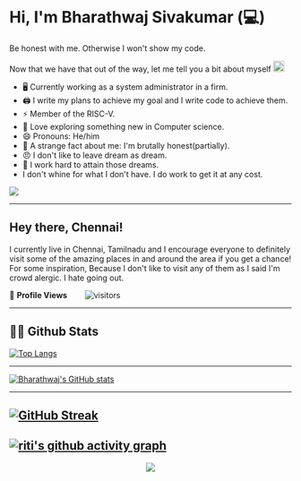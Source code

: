 # Hi, I'm Bharathwaj Sivakumar (:computer:)

<!-- [![Medium Badge](https://img.shields.io/badge/Medium-12100E?style=flat-square&logo=Medium&logoColor=white)](https://medium.com/@sachinmalhotra) -->

Be honest with me. Otherwise I won't show my code.

<!-- markdownlint-disable MD033 -->
<!-- <a href="https://app.daily.dev/edorado93"><img src="https://github.com/edorado93/edorado93/blob/main/devcard.svg" width="200" align="right" alt="Sachin Malhotra's Dev Card"/></a> -->
<!-- markdownlint-enable MD033 -->

Now that we have that out of the way, let me tell you a bit about myself <img src="https://emojis.slackmojis.com/emojis/images/1520808873/3643/cool-doge.gif?1520808873" width="20" />

* 🖥️ Currently working as a system administrator in a firm.
* 🖨️ I write my plans to achieve my goal and I write code to achieve them.
* ⚡ Member of the RISC-V.
* 🧐 Love exploring something new in Computer science.
* 😄 Pronouns: He/him
* 🤯 A strange fact about me: I'm brutally honest(partially).
* 😠 I don't like to leave dream as dream.
* 💪 I work hard to attain those dreams.
* I don't whine for what I don't have. I do work to get it at any cost.
<p align="left">
  <img src="https://quotes-github-readme.vercel.app/api?type=horizontal&theme=light)](https://github.com/piyushsuthar/github-readme-quotes" />
</p>
  
 ---
## Hey there, Chennai!

I currently live in Chennai, Tamilnadu and I encourage everyone to definitely visit some of the amazing places in and around the area if you get a chance! For some inspiration, Because I don't like to visit any of them as I said I'm crowd alergic. I hate going out.


<!--  PROFILES VIEWS -->
🌱 **Profile Views**&nbsp;&nbsp;&nbsp;&nbsp;&nbsp;&nbsp;&nbsp;
![visitors](https://profile-counter.glitch.me/bharathwajist/count.svg?align=center)

---
## 👨‍💻 Github Stats<!-- STATISTICS ABOUT PROFILE -->

<!--  TOP LANGUAGES STATISTICS -->
 [![Top Langs](https://github-readme-stats.vercel.app/api/top-langs/?username=bharathwajist&theme=dracula&layout=compact&align=right&width=40%)](https://github.com/anuraghazra/github-readme-stats)
 
 ---
<a href="https://github.com/bharathwajist/bharathwajist">
<img align="center" src="https://github-readme-stats.vercel.app/api?username=bharathwajist&show_icons=true&count_private=true&bg_color=010d28&title_color=F2C300&icon_color=F2bbc8a&text_color=ffffff&include_all_commits=true" alt="Bharathwaj's GitHub stats"/>
</a>
<hr>

<!--  CONTRIBUTION AND STREAK BLOCK -->
 [![GitHub Streak](https://github-readme-streak-stats.herokuapp.com/?user=bharathwajist&currStreakNum=2FD3EB&fire=pink&sideLabels=F00&theme=nightowl)](https://git.io/streak-stats)
---
<!-- ACTIVITY GRAPH TRACKER -->
[![riti's github activity graph](https://activity-graph.herokuapp.com/graph?username=bharathwajist&theme=react-dark)](https://github.com/bharathwajist/github-readme-activity-graph)
---
<p align="center">
  <img src="https://capsule-render.vercel.app/api?type=waving&color=gradient&height=110&section=footer&animation=twinkling"/>
</p>

